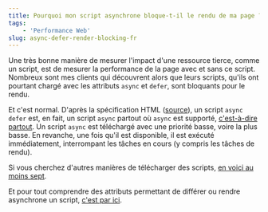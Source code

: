 ```yaml
---
title: Pourquoi mon script asynchrone bloque-t-il le rendu de ma page ?
tags:
    - 'Performance Web'
slug: async-defer-render-blocking-fr
---
```


Une très bonne manière de mesurer l'impact d'une ressource tierce, comme un script, est de mesurer la performance de la page avec et sans ce script. Nombreux sont mes clients qui découvrent alors que leurs scripts, qu'ils ont pourtant chargé avec les attributs <code>async</code> et <code>defer</code>, sont bloquants pour le rendu.

Et c'est normal. D'après la spécification HTML ([source](https://html.spec.whatwg.org/multipage/scripting.html#attr-script-async)), un script <code>async defer</code> est, en fait, un script <code>async</code> partout où <code>async</code> est supporté, [c'est-à-dire partout](https://caniuse.com/script-async). Un script <code>async</code> est téléchargé avec une priorité basse, voire la plus basse. En revanche, une fois qu'il est disponible, il est exécuté immédiatement, interrompant les tâches en cours (y compris les tâches de rendu).

Si vous cherchez d'autres manières de télécharger des scripts, [en voici au moins sept](/notes/2020-06-priorites-js/).

Et pour tout comprendre des attributs permettant de différer ou rendre asynchrone un script, [c'est par ici](/notes/2017-12-comment-differer-l-execution-d-un-script/).
